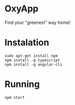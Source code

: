 # OxyApp
Find your "greenest" way home!

# Instalation

```
sudo apt-get install npm
npm install -g typescript
npm install -g angular-cli
```

# Running
```
npm start
```
